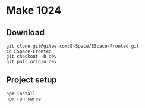 # Make 1024

## Download

```shell script
git clone git@gitee.com:E-Space/ESpace-Fronted.git
cd ESpace-Fronted
git checkout -b dev
git pull origin dev
```

## Project setup
```
npm install
npm run serve
```


